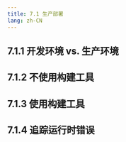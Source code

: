 ```yaml
---
title: 7.1 生产部署
lang: zh-CN
---
```


## 7.1.1 开发环境 vs. 生产环境

## 7.1.2 不使用构建工具

## 7.1.3 使用构建工具

## 7.1.4 追踪运行时错误
